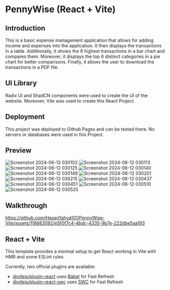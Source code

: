 # PennyWise (React + Vite)


## Introduction

This is a basic expense management application that allows for adding income and expenses into the application. It then displays the transactions in a table. Additionally, it shows the 6 highest transactions in a bar chart and compares them. Moreover, it displays the top 6 distinct categories in a pie chart for better comparisons. Finally, it allows the user to download the transactions in a PDF file.

## UI Library

Radix UI and ShadCN components were used to create the UI of the website. Moreover, Vite was used to create this React Project.

## Deployment

This project was deployed to Github Pages and can be tested there. No servers or databases were used in this Project.

## Preview

![Screenshot 2024-06-12 030102](https://github.com/HasanYahya101/PennyWise-Vite/assets/118683092/c8288012-3588-480d-8c22-7b8a6ff777ce)
![Screenshot 2024-06-12 030113](https://github.com/HasanYahya101/PennyWise-Vite/assets/118683092/d887ad94-9167-4403-ae33-c4cc14bc88ff)
![Screenshot 2024-06-12 030125](https://github.com/HasanYahya101/PennyWise-Vite/assets/118683092/68879142-74bd-4964-b501-4ee945bcf031)
![Screenshot 2024-06-12 030140](https://github.com/HasanYahya101/PennyWise-Vite/assets/118683092/15cee3fe-9f4b-4a3a-81be-2a61d149f102)
![Screenshot 2024-06-12 030149](https://github.com/HasanYahya101/PennyWise-Vite/assets/118683092/5dfb7968-c4fd-42ed-b74f-6ca6544abc40)
![Screenshot 2024-06-12 030201](https://github.com/HasanYahya101/PennyWise-Vite/assets/118683092/17bdab52-68ca-45bc-a786-433891e6f917)
![Screenshot 2024-06-12 030215](https://github.com/HasanYahya101/PennyWise-Vite/assets/118683092/b79b77aa-4ef1-436a-aa72-b45ce026eb10)
![Screenshot 2024-06-12 030437](https://github.com/HasanYahya101/PennyWise-Vite/assets/118683092/bf5971ec-486c-4ebf-a508-63d79912a7b3)
![Screenshot 2024-06-12 030451](https://github.com/HasanYahya101/PennyWise-Vite/assets/118683092/ac928af6-1146-444e-b94c-6a131630c439)
![Screenshot 2024-06-12 030510](https://github.com/HasanYahya101/PennyWise-Vite/assets/118683092/d077a2a7-1602-4a25-bb31-cc16cc835bbe)
![Screenshot 2024-06-12 030525](https://github.com/HasanYahya101/PennyWise-Vite/assets/118683092/f9a921ac-4e36-449b-9f79-1823b7865a92)


## Walkthrough

https://github.com/HasanYahya101/PennyWise-Vite/assets/118683092/e5f0f7c4-4bdc-4335-9b7e-222dbe5aa193

## React + Vite

This template provides a minimal setup to get React working in Vite with HMR and some ESLint rules.

Currently, two official plugins are available:

- [@vitejs/plugin-react](https://github.com/vitejs/vite-plugin-react/blob/main/packages/plugin-react/README.md) uses [Babel](https://babeljs.io/) for Fast Refresh
- [@vitejs/plugin-react-swc](https://github.com/vitejs/vite-plugin-react-swc) uses [SWC](https://swc.rs/) for Fast Refresh
